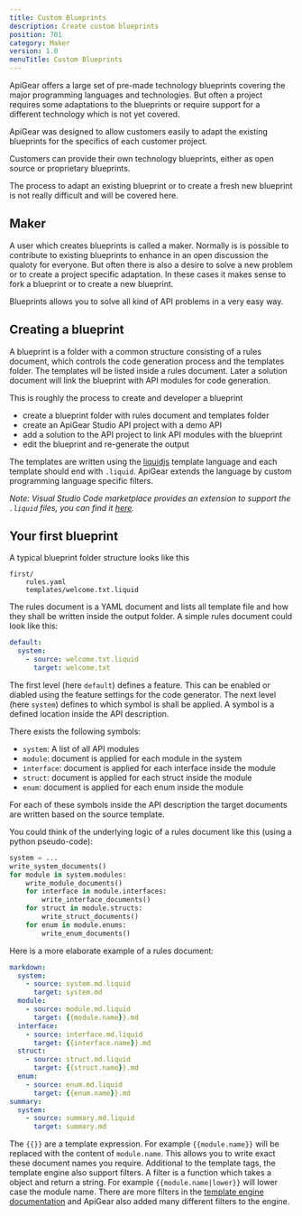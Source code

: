```yaml
---
title: Custom Blueprints
description: Create custom blueprints
position: 701
category: Maker
version: 1.0
menuTitle: Custom Blueprints
---
```


ApiGear offers a large set of pre-made technology blueprints covering the major programming languages and technologies. 
But often a project requires some adaptations to the blueprints or require support for a different technology which is not yet covered.

ApiGear was designed to allow customers easily to adapt the existing blueprints for the specifics of each customer project.

Customers can provide their own technology blueprints, either as open source or proprietary blueprints.

The process to adapt an existing blueprint or to create a fresh new blueprint is not really difficult and will be covered here.

## Maker

A user which creates blueprints is called a maker. Normally is is possible to contribute to existing blueprints to enhance in an open discussion the qualoty for everyone. But often there is also a desire to solve a new problem or to create a project specific adaptation. In these cases it makes sense to fork a blueprint or to create a new blueprint.

Blueprints allows you to solve all kind of API problems in a very easy way.

## Creating a blueprint

A blueprint is a folder with a common structure consisting of a rules document, which controls the code generation process and the templates folder. The templates wll be listed inside a rules document. Later a solution document will link the blueprint with API modules for code generation.

This is roughly the process to create and developer a blueprint

* create a blueprint folder with rules document and templates folder
*  create an ApiGear Studio API project with a demo API
*  add a solution to the API project to link API modules with the blueprint
*  edit the blueprint and re-generate the output

The templates are written using the [liquidjs](https://liquidjs.com/) template language and each template should end with `.liquid`. ApiGear extends the language by custom programming language specific filters.

*Note: Visual Studio Code marketplace provides an extension to support the `.liquid` files, you can find it [here](https://marketplace.visualstudio.com/items?itemName=sissel.shopify-liquid).*

## Your first blueprint

A typical blueprint folder structure looks like this

```
first/
    rules.yaml
    templates/welcome.txt.liquid
```

The rules document is a YAML document and lists all template file and how they shall be written inside the output folder. A simple rules document could look like this:

```yaml
default:
  system:
    - source: welcome.txt.liquid
      target: welcome.txt
```


The first level (here `default`) defines a feature. This can be enabled or diabled using the feature settings for the code generator. 
The next level (here `system`) defines to which symbol is shall be applied. A symbol is a defined location inside the API description. 

There exists the following symbols:

* `system`: A list of all API modules
* `module`: document is applied for each module in the system
* `interface`: document is applied for each interface inside the module
* `struct`: document is applied for each struct inside the module
* `enum`: document is applied for each enum inside the module

For each of these symbols inside the API description the target documents are written based on the source template.

You could think of the underlying logic of a rules document like this (using a python pseudo-code):

```py
system = ...
write_system_documents()
for module in system.modules:
    write_module_documents()
    for interface in module.interfaces:
        write_interface_documents()
    for struct in module.structs:
        write_struct_documents()
    for enum in module.enums:
        write_enum_documents()
```

Here is a more elaborate example of a rules document:

```yaml
markdown:
  system:
    - source: system.md.liquid
      target: system.md
  module:
    - source: module.md.liquid
      target: {{module.name}}.md
  interface:
    - source: interface.md.liquid
      target: {{interface.name}}.md
  struct:
    - source: struct.md.liquid
      target: {{struct.name}}.md
  enum:
    - source: enum.md.liquid
      target: {{enum.name}}.md
summary:
  system:
    - source: summary.md.liquid
      target: summary.md
```

The `{{}}` are a template expression. For example `{{module.name}}` will be replaced with the content of `module.name`. This allows you to write exact these document names you require.
Additional to the template tags, the template engine also support filters. A filter is a function which takes a object and return a string. For example `{{module.name|lower}}` will lower case the module name. There are more filters in the [template engine documentation](https://liquidjs.com/filters/overview.html) and ApiGear also added many different filters to the engine.

